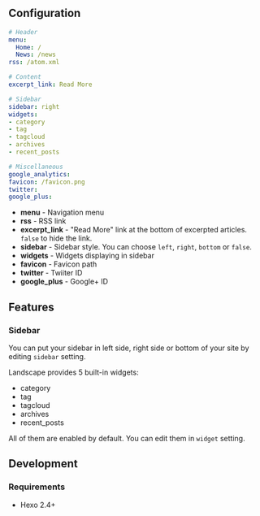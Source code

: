 
## Configuration

``` yml
# Header
menu:
  Home: /
  News: /news
rss: /atom.xml

# Content
excerpt_link: Read More

# Sidebar
sidebar: right
widgets:
- category
- tag
- tagcloud
- archives
- recent_posts

# Miscellaneous
google_analytics:
favicon: /favicon.png
twitter:
google_plus:
```

-   **menu** - Navigation menu
-   **rss** - RSS link
-   **excerpt_link** - "Read More" link at the bottom of excerpted articles. `false` to hide the link.
-   **sidebar** - Sidebar style. You can choose `left`, `right`, `bottom` or `false`.
-   **widgets** - Widgets displaying in sidebar
-   **favicon** - Favicon path
-   **twitter** - Twiiter ID
-   **google_plus** - Google+ ID

## Features

### Sidebar

You can put your sidebar in left side, right side or bottom of your site by editing `sidebar` setting.

Landscape provides 5 built-in widgets:

-   category
-   tag
-   tagcloud
-   archives
-   recent_posts

All of them are enabled by default. You can edit them in `widget` setting.

## Development

### Requirements

-   Hexo 2.4+
